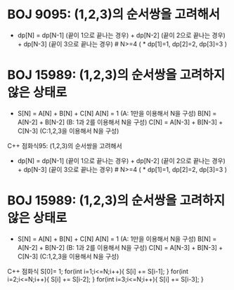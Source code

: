 # BOJ 9095: (1,2,3)의 순서쌍을 고려해서 
- dp[N] = dp[N-1] (끝이 1으로 끝나는 경우) + dp[N-2] (끝이 2으로 끝나는 경우) + dp[N-3] (끝이 3으로 끝나는 경우) # N>=4
( * dp[1]=1, dp[2]=2, dp[3]=3 )

# BOJ 15989: (1,2,3)의 순서쌍을 고려하지 않은 상태로
- S[N] = A[N] + B[N] + C[N]
A[N] = 1 (A: 1만을 이용해서 N을 구성)
B[N] = A[N-2] + B[N-2] (B: 1과 2를 이용해서 N을 구성)
C[N] = A[N-3] + B[N-3] + C[N-3] (C:1,2,3을 이용해서 N을 구성)

C++ 점화식95: (1,2,3)의 순서쌍을 고려해서 
- dp[N] = dp[N-1] (끝이 1으로 끝나는 경우) + dp[N-2] (끝이 2으로 끝나는 경우) + dp[N-3] (끝이 3으로 끝나는 경우) # N>=4
( * dp[1]=1, dp[2]=2, dp[3]=3 )

# BOJ 15989: (1,2,3)의 순서쌍을 고려하지 않은 상태로
- S[N] = A[N] + B[N] + C[N]
A[N] = 1 (A: 1만을 이용해서 N을 구성)
B[N] = A[N-2] + B[N-2] (B: 1과 2를 이용해서 N을 구성)
C[N] = A[N-3] + B[N-3] + C[N-3] (C:1,2,3을 이용해서 N을 구성)

C++ 점화식
S[0]= 1;
for(int i=1;i<=N;i++){ S[i] += S[i-1]; }
for(int i=2;i<=N;i++){ S[i] += S[i-2]; }
for(int i=3;i<=N;i++){ S[i] += S[i-3]; } 
